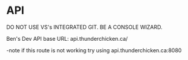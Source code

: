 # API

DO NOT USE VS's INTEGRATED GIT. BE A CONSOLE WIZARD.

Ben's Dev API base URL:
api.thunderchicken.ca/

-note if this route is not working try using api.thunderchicken.ca:8080

